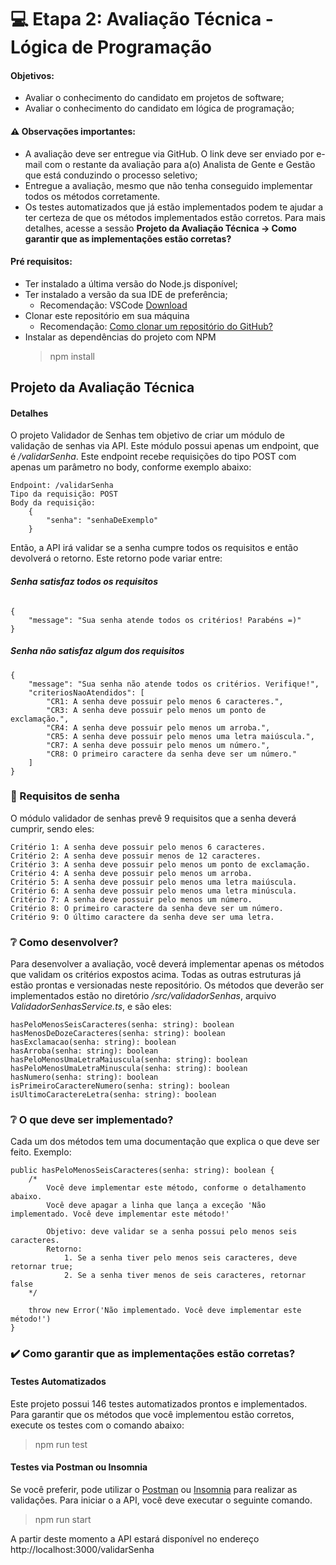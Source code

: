 # 💻 Etapa 2: Avaliação Técnica - Lógica de Programação
#### Objetivos: 
* Avaliar o conhecimento do candidato em projetos de software;
* Avaliar o conhecimento do candidato em lógica de programação;

#### ⚠️ Observações importantes:
* A avaliação deve ser entregue via GitHub. O link deve ser enviado por e-mail com o restante da avaliação para a(o) Analista de Gente e Gestão que está conduzindo o processo seletivo;
* Entregue a avaliação, mesmo que não tenha conseguido implementar todos os métodos corretamente. 
* Os testes automatizados que já estão implementados podem te ajudar a ter certeza de que os métodos implementados estão corretos. Para mais detalhes, acesse a sessão **Projeto da Avaliação Técnica -> Como garantir que as implementações estão corretas?**

#### Pré requisitos:
* Ter instalado a última versão do Node.js disponível;
* Ter instalado a versão da sua IDE de preferência;
    * Recomendação: VSCode [Download](https://code.visualstudio.com/download)
* Clonar este repositório em sua máquina
    * Recomendação: [Como clonar um repositório do GitHub?](https://docs.github.com/pt/repositories/creating-and-managing-repositories/cloning-a-repository)
* Instalar as dependências do projeto com NPM
    > npm install
        
        
## Projeto da Avaliação Técnica
#### Detalhes

O projeto Validador de Senhas tem objetivo de criar um módulo de validação de senhas via API. Este módulo possui apenas um endpoint, que é */validarSenha*. Este endpoint recebe requisições do tipo POST com apenas um parâmetro no body, conforme exemplo abaixo:
    
    Endpoint: /validarSenha
    Tipo da requisição: POST
    Body da requisição: 
        {
            "senha": "senhaDeExemplo"
        }
        
Então, a API irá validar se a senha cumpre todos os requisitos e então devolverá o retorno. Este retorno pode variar entre:

###### **Senha satisfaz todos os requisitos**

    {
	    "message": "Sua senha atende todos os critérios! Parabéns =)"
    }
    
##### **Senha não satisfaz algum dos requisitos**

    {
	    "message": "Sua senha não atende todos os critérios. Verifique!",
	    "criteriosNaoAtendidos": [
		    "CR1: A senha deve possuir pelo menos 6 caracteres.",
		    "CR3: A senha deve possuir pelo menos um ponto de exclamação.",
		    "CR4: A senha deve possuir pelo menos um arroba.",
		    "CR5: A senha deve possuir pelo menos uma letra maiúscula.",
		    "CR7: A senha deve possuir pelo menos um número.",
		    "CR8: O primeiro caractere da senha deve ser um número."
	    ]
    }

### 🔑 Requisitos de senha

O módulo validador de senhas prevê 9 requisitos que a senha deverá cumprir, sendo eles:

    Critério 1: A senha deve possuir pelo menos 6 caracteres.
    Critério 2: A senha deve possuir menos de 12 caracteres.
    Critério 3: A senha deve possuir pelo menos um ponto de exclamação.
    Critério 4: A senha deve possuir pelo menos um arroba.
    Critério 5: A senha deve possuir pelo menos uma letra maiúscula.
    Critério 6: A senha deve possuir pelo menos uma letra minúscula.
    Critério 7: A senha deve possuir pelo menos um número.
    Critério 8: O primeiro caractere da senha deve ser um número.
    Critério 9: O último caractere da senha deve ser uma letra.
    
### ❔ Como desenvolver?

Para desenvolver a avaliação, você deverá implementar apenas os métodos que validam os critérios expostos acima. Todas as outras estruturas já estão prontas e versionadas neste repositório. Os métodos que deverão ser implementados estão no diretório */src/validadorSenhas*, arquivo *ValidadorSenhasService.ts*, e são eles:

    hasPeloMenosSeisCaracteres(senha: string): boolean
    hasMenosDeDozeCaracteres(senha: string): boolean
    hasExclamacao(senha: string): boolean
    hasArroba(senha: string): boolean
    hasPeloMenosUmaLetraMaiuscula(senha: string): boolean
    hasPeloMenosUmaLetraMinuscula(senha: string): boolean
    hasNumero(senha: string): boolean
    isPrimeiroCaractereNumero(senha: string): boolean
    isUltimoCaractereLetra(senha: string): boolean

### ❔ O que deve ser implementado?

Cada um dos métodos tem uma documentação que explica o que deve ser feito. Exemplo:

    public hasPeloMenosSeisCaracteres(senha: string): boolean {
        /* 
            Você deve implementar este método, conforme o detalhamento abaixo. 
            Você deve apagar a linha que lança a exceção 'Não implementado. Você deve implementar este método!'

            Objetivo: deve validar se a senha possui pelo menos seis caracteres. 
            Retorno:
                1. Se a senha tiver pelo menos seis caracteres, deve retornar true;
                2. Se a senha tiver menos de seis caracteres, retornar false
        */

        throw new Error('Não implementado. Você deve implementar este método!')
    }

### ✔️ Como garantir que as implementações estão corretas?

#### Testes Automatizados

Este projeto possui 146 testes automatizados prontos e implementados. Para garantir que os métodos que você implementou estão corretos, execute os testes com o comando abaixo:

> npm run test

#### Testes via Postman ou Insomnia

Se você preferir, pode utilizar o [Postman](https://www.postman.com/downloads/) ou [Insomnia](https://insomnia.rest/download) para realizar as validações. Para iniciar o a API, você deve executar o seguinte comando. 

> npm run start

A partir deste momento a API estará disponível no endereço http://localhost:3000/validarSenha
